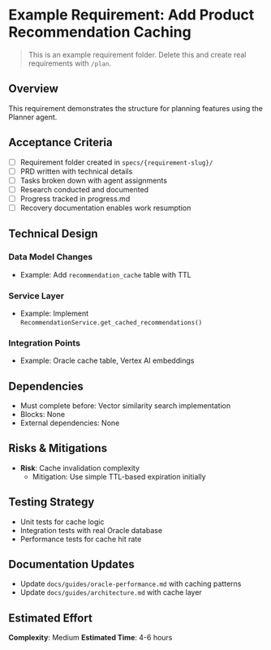 # Example Requirement: Add Product Recommendation Caching

> This is an example requirement folder. Delete this and create real requirements with `/plan`.

## Overview

This requirement demonstrates the structure for planning features using the Planner agent.

## Acceptance Criteria

- [ ] Requirement folder created in `specs/{requirement-slug}/`
- [ ] PRD written with technical details
- [ ] Tasks broken down with agent assignments
- [ ] Research conducted and documented
- [ ] Progress tracked in progress.md
- [ ] Recovery documentation enables work resumption

## Technical Design

### Data Model Changes

- Example: Add `recommendation_cache` table with TTL

### Service Layer

- Example: Implement `RecommendationService.get_cached_recommendations()`

### Integration Points

- Example: Oracle cache table, Vertex AI embeddings

## Dependencies

- Must complete before: Vector similarity search implementation
- Blocks: None
- External dependencies: None

## Risks & Mitigations

- **Risk**: Cache invalidation complexity
  - Mitigation: Use simple TTL-based expiration initially

## Testing Strategy

- Unit tests for cache logic
- Integration tests with real Oracle database
- Performance tests for cache hit rate

## Documentation Updates

- Update `docs/guides/oracle-performance.md` with caching patterns
- Update `docs/guides/architecture.md` with cache layer

## Estimated Effort

**Complexity**: Medium
**Estimated Time**: 4-6 hours

